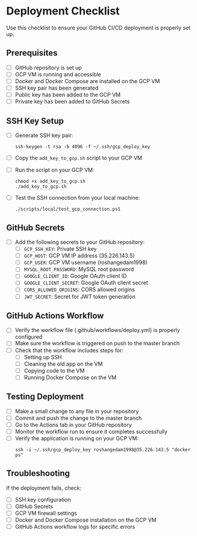 # Deployment Checklist

Use this checklist to ensure your GitHub CI/CD deployment is properly set up.

## Prerequisites

- [ ] GitHub repository is set up
- [ ] GCP VM is running and accessible
- [ ] Docker and Docker Compose are installed on the GCP VM
- [ ] SSH key pair has been generated
- [ ] Public key has been added to the GCP VM
- [ ] Private key has been added to GitHub Secrets

## SSH Key Setup

- [ ] Generate SSH key pair:
  ```
  ssh-keygen -t rsa -b 4096 -f ~/.ssh/gcp_deploy_key
  ```

- [ ] Copy the `add_key_to_gcp.sh` script to your GCP VM
- [ ] Run the script on your GCP VM:
  ```
  chmod +x add_key_to_gcp.sh
  ./add_key_to_gcp.sh
  ```

- [ ] Test the SSH connection from your local machine:
  ```
  ./scripts/local/test_gcp_connection.ps1
  ```

## GitHub Secrets

- [ ] Add the following secrets to your GitHub repository:
  - [ ] `GCP_SSH_KEY`: Private SSH key
  - [ ] `GCP_HOST`: GCP VM IP address (35.226.143.5)
  - [ ] `GCP_USER`: GCP VM username (roshangedam1998)
  - [ ] `MYSQL_ROOT_PASSWORD`: MySQL root password
  - [ ] `GOOGLE_CLIENT_ID`: Google OAuth client ID
  - [ ] `GOOGLE_CLIENT_SECRET`: Google OAuth client secret
  - [ ] `CORS_ALLOWED_ORIGINS`: CORS allowed origins
  - [ ] `JWT_SECRET`: Secret for JWT token generation

## GitHub Actions Workflow

- [ ] Verify the workflow file (.github/workflows/deploy.yml) is properly configured
- [ ] Make sure the workflow is triggered on push to the master branch
- [ ] Check that the workflow includes steps for:
  - [ ] Setting up SSH
  - [ ] Cleaning the old app on the VM
  - [ ] Copying code to the VM
  - [ ] Running Docker Compose on the VM

## Testing Deployment

- [ ] Make a small change to any file in your repository
- [ ] Commit and push the change to the master branch
- [ ] Go to the Actions tab in your GitHub repository
- [ ] Monitor the workflow run to ensure it completes successfully
- [ ] Verify the application is running on your GCP VM:
  ```
  ssh -i ~/.ssh/gcp_deploy_key roshangedam1998@35.226.143.5 "docker ps"
  ```

## Troubleshooting

If the deployment fails, check:

- [ ] SSH key configuration
- [ ] GitHub Secrets
- [ ] GCP VM firewall settings
- [ ] Docker and Docker Compose installation on the GCP VM
- [ ] GitHub Actions workflow logs for specific errors
